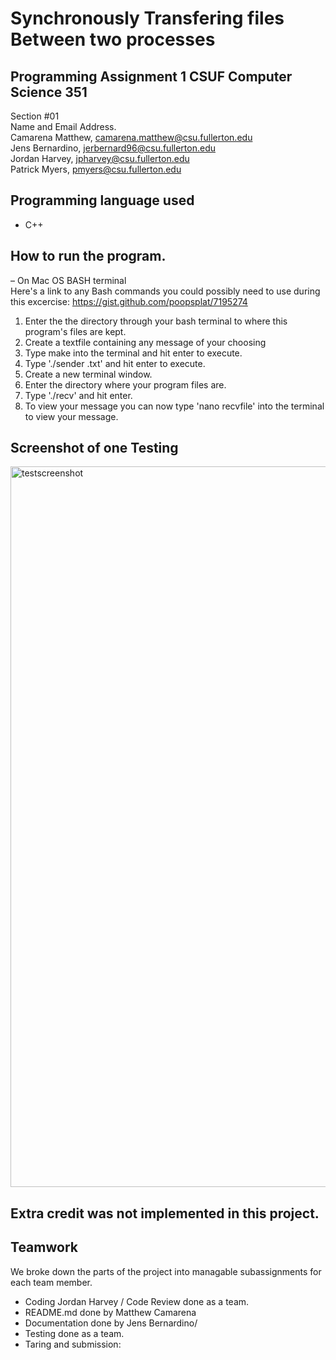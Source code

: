 # Synchronously Transfering files Between two processes
## Programming Assignment 1 CSUF Computer Science 351
Section #01 <br />
Name and Email Address. <br />
Camarena Matthew, camarena.matthew@csu.fullerton.edu <br />
Jens Bernardino, jerbernard96@csu.fullerton.edu <br />
Jordan Harvey, jpharvey@csu.fullerton.edu <br />
Patrick Myers, pmyers@csu.fullerton.edu <br />

## Programming language used 
* C++
## How to run the program.
– On Mac OS BASH terminal <br />
Here's a link to any Bash commands you could possibly need to use during this excercise: https://gist.github.com/poopsplat/7195274

1. Enter the the directory through your bash terminal to where this program's files are kept.
2. Create a textfile containing any message of your choosing 
3. Type make into the terminal and hit enter to execute.
4. Type './sender <nameoftextfile>.txt' and hit enter to execute.
5. Create a new terminal window.
6. Enter the directory where your program files are. 
7. Type './recv' and hit enter.
8. To view your message you can now type 'nano recvfile' into the terminal to view your message.

## Screenshot of one Testing
<img width="1153" alt="testscreenshot" src="https://user-images.githubusercontent.com/23159301/41701552-b9312762-74e1-11e8-95cd-e4d8a1ac04fd.png">

## Extra credit was not implemented in this project.

## Teamwork
We broke down the parts of the project into managable subassignments for each team member.
- Coding Jordan Harvey / Code Review done as a team.
- README.md done by Matthew Camarena
- Documentation done by Jens Bernardino/ 
- Testing done as a team.
- Taring and submission: 
